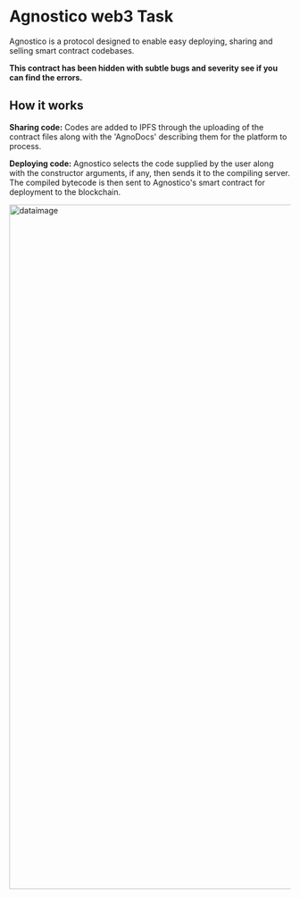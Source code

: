 # Agnostico web3 Task

Agnostico is a protocol designed to enable easy deploying, sharing and selling smart contract codebases.

**This contract has been hidden with subtle bugs and severity see if you can find the errors.**

## How it works

**Sharing code:** Codes are added to IPFS through the uploading of the contract files along with the 'AgnoDocs' describing them for the platform to process.

**Deploying code:** Agnostico selects the code supplied by the user along with the constructor arguments, if any, then sends it to the compiling server. The compiled bytecode is then sent to Agnostico's smart contract for deployment to the blockchain.

<img width="1226" alt="dataimage" src="https://github.com/deltastackhq/agnostico-contracts-v2/assets/28684645/ac47b602-e432-44bf-9b50-c53d5b827744">
